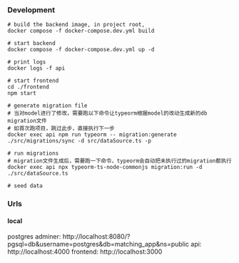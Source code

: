 ### Development

```
# build the backend image, in project root,
docker compose -f docker-compose.dev.yml build

# start backend
docker compose -f docker-compose.dev.yml up -d

# print logs
docker logs -f api

# start frontend
cd ./frontend
npm start

# generate migration file
# 当对model进行了修改，需要跑以下命令让typeorm根据model的改动生成新的db migration文件
# 如首次跑项目，跳过此步，直接执行下一步
docker exec api npm run typeorm -- migration:generate ./src/migrations/sync -d src/dataSource.ts -p

# run migrations
# migration文件生成后，需要跑一下命令，typeorm会自动把未执行过的migration都执行
docker exec api npx typeorm-ts-node-commonjs migration:run -d ./src/dataSource.ts

# seed data
```

### Urls

#### local

postgres adminer: http://localhost:8080/?pgsql=db&username=postgres&db=matching_app&ns=public
api: http://localhost:4000
frontend: http://localhost:3000

